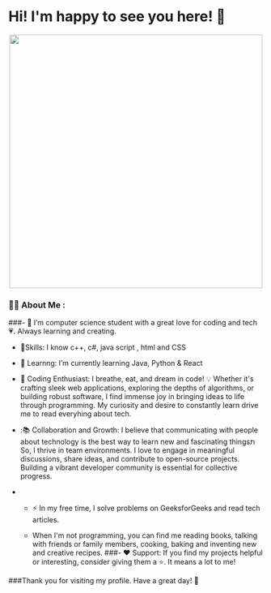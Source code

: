 # Hi!  I'm happy to see you here! 👋

<!--
**chavi362/chavi362** is a ✨ _special_ ✨ repository because its `README.md` (this file) appears on your GitHub profile.

Here are some ideas to get you started:

- 🔭 I’m currently working on ...
- 🌱 I’m currently learning ...
- 👯 I’m looking to collaborate on ...
- 🤔 I’m looking for help with ...
- 💬 Ask me about ...
- 📫 How to reach me: ...
- 😄 Pronouns: ...
- ⚡ Fun fact: ...
-->
<div id="header" align="center">
  <img src="https://media.giphy.com/media/UcK7JalnjCz0k/giphy.gif" width="500"/>
</div>


### :woman_technologist: About Me :
###- :telescope: I’m computer science student with a great love for coding and tech💗. Always learning and creating. 
- 🔭Skills: I know c++, c#, java script , html and CSS
- 🌱 Learnng: I’m currently learning Java, Python & React
-  :seedling:  Coding Enthusiast: I breathe, eat, and dream in code! 💡 Whether it's crafting sleek web applications, exploring the depths of algorithms, or building robust software, I find immense joy in bringing ideas to life through programming. My curiosity and desire to constantly learn drive me to read everyhing about tech.

  - :📚 Collaboration and Growth: I believe that communicating with people about technology is the best way to learn new and fascinating thingsת So,  I thrive in team environments. I love to engage in meaningful discussions, share ideas, and contribute to open-source projects. Building a vibrant developer community is essential for collective progress.

- - :zap: In my free time, I solve problems on GeeksforGeeks and read tech articles.
 
  - When I'm not programming, you can find me reading books, talking with friends or family members, cooking, baking and inventing new and creative recipes.
###-  ❤️ Support:
If you find my projects helpful or interesting, consider giving them a ⭐️. It means a lot to me!

###Thank you for visiting my profile. Have a great day! 🌟
